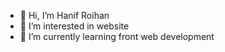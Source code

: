 - 👋 Hi, I’m Hanif Roihan
- 👀 I’m interested in website
- 🌱 I’m currently learning front web development


<!---
HanifRoihan1304/HanifRoihan1304 is a ✨ special ✨ repository because its `README.md` (this file) appears on your GitHub profile.
You can click the Preview link to take a look at your changes.
--->
